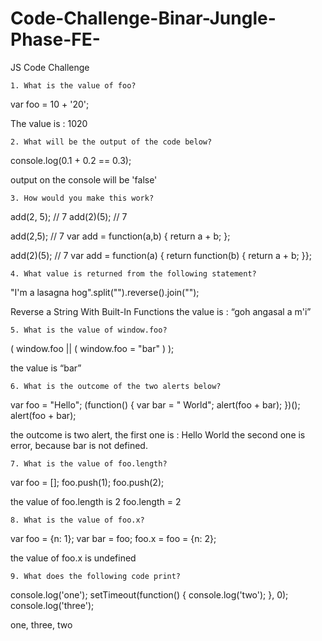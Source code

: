 # Code-Challenge-Binar-Jungle-Phase-FE-

JS Code Challenge

    1. What is the value of foo?
var foo = 10 + '20';

The value is : 1020


    2. What will be the output of the code below?
console.log(0.1 + 0.2 == 0.3);

output on the console will be 'false'


    3. How would you make this work?
add(2, 5); // 7
add(2)(5); // 7

add(2,5); // 7
var add = function(a,b) {
return a + b;
};

add(2)(5); // 7
var add = function(a) {
return function(b) {
return a + b;
}};


    4. What value is returned from the following statement?
"I'm a lasagna hog".split("").reverse().join("");

Reverse a String With Built-In Functions
the value is :
“goh angasal a m\'i”


    5. What is the value of window.foo?
( window.foo || ( window.foo = "bar" ) );

the value is “bar”


    6. What is the outcome of the two alerts below?
var foo = "Hello";
(function() {
  var bar = " World";
  alert(foo + bar);
})();
alert(foo + bar);

the outcome is two alert, 
the first one is : Hello World
the second one is error, because bar is not defined.


    7. What is the value of foo.length?
var foo = [];
foo.push(1);
foo.push(2);

the value of foo.length is 2
foo.length = 2


    8. What is the value of foo.x?
var foo = {n: 1};
var bar = foo;
foo.x = foo = {n: 2};

the value of foo.x is undefined



    9. What does the following code print?
console.log('one');
 setTimeout(function() {
   console.log('two');
 }, 0);
 console.log('three');

one, three, two
